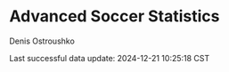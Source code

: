# Advanced Soccer Statistics
Denis Ostroushko

<!-- gfm -->

Last successful data update: 2024-12-21 10:25:18 CST
